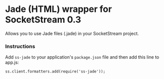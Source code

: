 # Jade (HTML) wrapper for SocketStream 0.3

Allows you to use Jade files (.jade) in your SocketStream project.


### Instructions

Add `ss-jade` to your application's `package.json` file and then add this line to app.js:

    ss.client.formatters.add(require('ss-jade'));